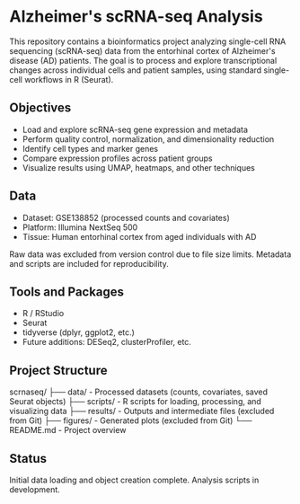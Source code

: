# Alzheimer's scRNA-seq Analysis

This repository contains a bioinformatics project analyzing single-cell RNA sequencing (scRNA-seq) data from the entorhinal cortex of Alzheimer's disease (AD) patients. The goal is to process and explore transcriptional changes across individual cells and patient samples, using standard single-cell workflows in R (Seurat).

## Objectives

- Load and explore scRNA-seq gene expression and metadata
- Perform quality control, normalization, and dimensionality reduction
- Identify cell types and marker genes
- Compare expression profiles across patient groups
- Visualize results using UMAP, heatmaps, and other techniques

## Data

- Dataset: GSE138852 (processed counts and covariates)
- Platform: Illumina NextSeq 500
- Tissue: Human entorhinal cortex from aged individuals with AD

Raw data was excluded from version control due to file size limits. Metadata and scripts are included for reproducibility.

## Tools and Packages

- R / RStudio
- Seurat
- tidyverse (dplyr, ggplot2, etc.)
- Future additions: DESeq2, clusterProfiler, etc.

## Project Structure

scrnaseq/
├── data/             - Processed datasets (counts, covariates, saved Seurat objects)
├── scripts/          - R scripts for loading, processing, and visualizing data
├── results/          - Outputs and intermediate files (excluded from Git)
├── figures/          - Generated plots (excluded from Git)
└── README.md         - Project overview

## Status

Initial data loading and object creation complete. Analysis scripts in development.
